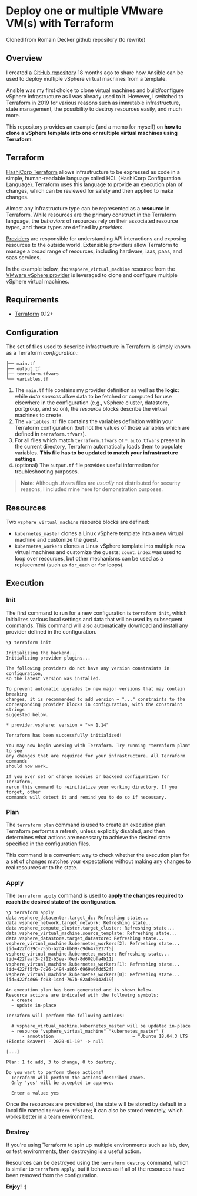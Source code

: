 # Deploy one or multiple VMware VM(s) with Terraform

Cloned from Romain Decker github repository (to rewrite)

## Overview

I created a [GitHub repository](https://github.com/cloudmaniac/ansible-deploy-vmware-vm) 18 months ago to share how Ansible can be used to deploy multiple vSphere virtual machines from a template.

Ansible was my first choice to clone virtual machines and build/configure vSphere infrastructure as I was already used to it. However, I switched to Terraform in 2019 for various reasons such as immutable infrastructure, state management, the possibility to destroy resources easily, and much more.

This repository provides an example (and a memo for myself) on **how to clone a vSphere template into one or multiple virtual machines using Terraform**.

## Terraform

[HashiCorp Terraform](https://www.terraform.io/) allows infrastructure to be expressed as code in a simple, human-readable language called HCL (HashiCorp Configuration Language). Terraform uses this language to provide an execution plan of changes, which can be reviewed for safety and then applied to make changes.

Almost any infrastructure type can be represented as a **resource** in Terraform. While resources are the primary construct in the Terraform language, the _behaviors_ of resources rely on their associated resource types, and these types are defined by _providers_.

[Providers](https://www.terraform.io/docs/providers/index.html) are responsible for understanding API interactions and exposing resources to the outside world. Extensible providers allow Terraform to manage a broad range of resources, including hardware, iaas, paas, and saas services.

In the example below, the `vsphere_virtual_machine` resource from the [VMware vSphere provider](https://www.terraform.io/docs/providers/vsphere/index.html) is leveraged to clone and configure multiple vSphere virtual machines.

## Requirements

* [Terraform](https://www.terraform.io/downloads.html) 0.12+

## Configuration

The set of files used to describe infrastructure in Terraform is simply known as a Terraform _configuration_.:

    ├── main.tf
    ├── output.tf
    ├── terraform.tfvars
    └── variables.tf


1. The `main.tf` file contains my provider definition as well as the **logic**: while _data sources_ allow data to be fetched or computed for use elsewhere in the configuration (e.g., vSphere cluster, datastore, portgroup, and so on), the _resource_ blocks describe the virtual machines to create. 
2. The `variables.tf` file contains the variables definition within your Terraform configuration (but not the values of those variables which are defined in  `terraform.tfvars`).
3. For all files which match `terraform.tfvars` or `*.auto.tfvars` present in the current directory, Terraform automatically loads them to populate variables. **This file has to be updated to match your infrastructure settings**.
4. (optional) The `output.tf` file provides useful information for troubleshooting purposes.

> **Note:** Although .tfvars files are *usually* not distributed for security reasons, I included mine here for demonstration purposes.

## Resources

Two `vsphere_virtual_machine` resource blocks are defined:

 - `kubernetes_master` clones a Linux vSphere template into a new virtual machine and customize the guest.
 - `kubernetes_workers` clones a Linux vSphere template into multiple new virtual machines and customize the guests; `count.index` was used to loop over resources, but other mechanisms can be used as a replacement (such as `for_each` or `for` loops).

## Execution

### Init

The first command to run for a new configuration is  `terraform init`, which initializes various local settings and data that will be used by subsequent commands. This command will also automatically download and install any provider defined in the configuration.

    \❯ terraform init
    
    Initializing the backend...
    Initializing provider plugins...
    
    The following providers do not have any version constraints in configuration,
    so the latest version was installed.
    
    To prevent automatic upgrades to new major versions that may contain breaking
    changes, it is recommended to add version = "..." constraints to the
    corresponding provider blocks in configuration, with the constraint strings
    suggested below.
    
    * provider.vsphere: version = "~> 1.14"
    
    Terraform has been successfully initialized!
    
    You may now begin working with Terraform. Try running "terraform plan" to see
    any changes that are required for your infrastructure. All Terraform commands
    should now work.
    
    If you ever set or change modules or backend configuration for Terraform,
    rerun this command to reinitialize your working directory. If you forget, other
    commands will detect it and remind you to do so if necessary.

### Plan

The  `terraform plan`  command is used to create an execution plan. Terraform performs a refresh, unless explicitly disabled, and then determines what actions are necessary to achieve the desired state specified in the configuration files.

This command is a convenient way to check whether the execution plan for a set of changes matches your expectations without making any changes to real resources or to the state.

### Apply

The `terraform apply` command is used to **apply the changes required to reach the desired state of the configuration**.

    \❯ terraform apply
    data.vsphere_datacenter.target_dc: Refreshing state...
    data.vsphere_network.target_network: Refreshing state...
    data.vsphere_compute_cluster.target_cluster: Refreshing state...
    data.vsphere_virtual_machine.source_template: Refreshing state...
    data.vsphere_datastore.target_datastore: Refreshing state...
    vsphere_virtual_machine.kubernetes_workers[2]: Refreshing state... [id=422fd79c-755b-a2d4-bb09-c9d6476217f5]
    vsphere_virtual_machine.kubernetes_master: Refreshing state... [id=422faaf3-2f12-b3ee-f0ed-8d602bfa4b11]
    vsphere_virtual_machine.kubernetes_workers[1]: Refreshing state... [id=422ff5fb-7c96-1494-a865-6969a6fdd52f]
    vsphere_virtual_machine.kubernetes_workers[0]: Refreshing state... [id=422f4d66-fc03-14ed-767b-62ade0142d19]
    
    An execution plan has been generated and is shown below.
    Resource actions are indicated with the following symbols:
      + create
      ~ update in-place
    
    Terraform will perform the following actions:
    
      # vsphere_virtual_machine.kubernetes_master will be updated in-place
      ~ resource "vsphere_virtual_machine" "kubernetes_master" {
          - annotation                              = "Ubuntu 18.04.3 LTS (Bionic Beaver) - 2020-01-10" -> null
    
    [...]
    
    Plan: 1 to add, 3 to change, 0 to destroy.
    
    Do you want to perform these actions?
      Terraform will perform the actions described above.
      Only 'yes' will be accepted to approve.
    
      Enter a value: yes

Once the resources are provisioned, the state will be stored by default in a local file named `terraform.tfstate`; it can also be stored remotely, which works better in a team environment.

### Destroy

If you're using Terraform to spin up multiple environments such as lab, dev, or test environments, then destroying is a useful action.

Resources can be destroyed using the `terraform destroy` command, which is similar to `terraform apply`, but it behaves as if all of the resources have been removed from the configuration.

**Enjoy!** :)

